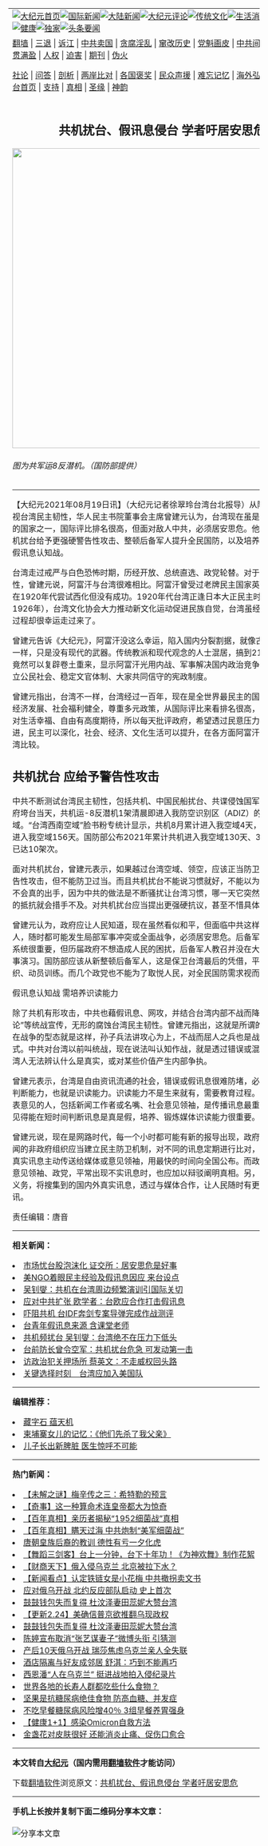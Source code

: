 <a name="1" id="1" target="_blank"></a><span id="1"></span>
<table align=center border="0"><tr><td colspan="2" VALIGN=TOP><a href="https://github.com/qtfwow338/djy/blob/master/gb/nf1351518.md#1"><img src="https://raw.githubusercontent.com/qtfwow338/www/master/t/djy/1.jpg" title="大纪元首页" alt="大纪元首页"></a><a href="https://github.com/qtfwow338/djy/blob/master/gb/n24hr.md#1"><img src="https://raw.githubusercontent.com/qtfwow338/www/master/t/djy/3.jpg" title="国际新闻" alt="国际新闻"></a><a href="https://github.com/qtfwow338/djy/blob/master/gb/nsc413.md#1"><img src="https://raw.githubusercontent.com/qtfwow338/www/master/t/djy/4.jpg" title="大陆新闻" alt="大陆新闻"></a><a href="https://github.com/qtfwow338/djy/blob/master/gb/news392.md#1"><img src="https://raw.githubusercontent.com/qtfwow338/www/master/t/djy/5.jpg" title="大纪元评论" alt="大纪元评论"></a><a href="https://github.com/qtfwow338/djy/blob/master/gb/news2007.md#1"><img src="https://raw.githubusercontent.com/qtfwow338/www/master/t/djy/6.jpg" title="传统文化" alt="传统文化"></a><a href="https://github.com/qtfwow338/djy/blob/master/gb/news2008.md#1"><img src="https://raw.githubusercontent.com/qtfwow338/www/master/t/djy/7.jpg" title="生活消费" alt="生活消费"></a><a href="https://github.com/qtfwow338/djy/blob/master/gb/ncyule.md#1"><img src="https://raw.githubusercontent.com/qtfwow338/www/master/t/djy/8.jpg" title="娱乐休闲" alt="娱乐休闲"></a><a href="https://github.com/qtfwow338/djy/blob/master/gb/nsc1002.md#1"><img src="https://raw.githubusercontent.com/qtfwow338/www/master/t/djy/9.jpg" title="健康" alt="健康"></a><a href="https://github.com/qtfwow338/djy/blob/master/gb/nf6092.md#1"><img src="https://raw.githubusercontent.com/qtfwow338/www/master/t/djy/10a.jpg" title="独家" alt="独家"></a><a href="https://github.com/qtfwow338/djy/blob/master/gb/nf4514.md#1"><img src="https://raw.githubusercontent.com/qtfwow338/www/master/t/djy/12a.jpg" title="头条要闻" alt="头条要闻"></a></td></tr>
<tr><td colspan="2" VALIGN=TOP><a target="_blank" href="https://github.com/qtfwow338/www/blob/master/README.md?zsrh#1">翻墙</a> | <a target="_blank" href="https://github.com/qtfwow338/djy/blob/master/gb/nf5657.md#1">三退</a> | <a target="_blank" href="https://github.com/qtfwow338/djy/blob/master/gb/nf6124.md#1">诉江</a> | <a target="_blank" href="https://github.com/qtfwow338/djy/blob/master/gb/nf1176117.md#1">中共卖国</a> | <a target="_blank" href="https://github.com/qtfwow338/djy/blob/master/gb/nf5773.md#1">贪腐淫乱</a> | <a target="_blank" href="https://github.com/qtfwow338/djy/blob/master/gb/nf1176115.md#1">窜改历史</a> | <a target="_blank" href="https://github.com/qtfwow338/djy/blob/master/gb/nf1176107.md#1">党魁画皮</a> | <a target="_blank" href="https://github.com/qtfwow338/djy/blob/master/gb/nf1320400.md#1">中共间谍</a> | <a target="_blank" href="https://github.com/qtfwow338/djy/blob/master/gb/nf1176114.md#1">破坏传统</a> | <a target="_blank" href="https://github.com/qtfwow338/ntdtv/blob/master/gb/prog447_1.md#1">恶贯满盈</a> | <a target="_blank" href="https://github.com/qtfwow338/djy/blob/master/gb/ncid278.md#1">人权</a> | <a target="_blank" href="https://github.com/qtfwow338/djy/blob/master/gb/nf1176111.md#1">迫害</a> | <a target="_blank" href="https://gitlab.com/szzdlab/mh-qikan/blob/master/README.md#1">期刊</a> | <a target="_blank" href="https://github.com/qtfwow338/djy/blob/master/gb/nf5562.md#1">伪火</a></p><p><a target="_blank" href="https://github.com/qtfwow338/djy/blob/master/gb/9p.md#1">社论</a> | <a target="_blank" href="https://github.com/qtfwow338/djy/blob/master/gb/nf4378.md#1">问答</a> | <a target="_blank" href="https://github.com/qtfwow338/djy/blob/master/gb/nf5792.md#1">剖析</a> | <a target="_blank" href="https://github.com/qtfwow338/djy/blob/master/gb/nf5735.md#1">两岸比对</a> | <a target="_blank" href="https://github.com/qtfwow338/djy/blob/master/gb/nf6119.md#1">各国褒奖</a> | <a target="_blank" href="https://github.com/qtfwow338/djy/blob/master/gb/nf6120.md#1">民众声援</a> | <a target="_blank" href="https://github.com/qtfwow338/djy/blob/master/gb/nf1188594.md#1">难忘记忆</a> | <a target="_blank" href="https://github.com/qtfwow338/djy/blob/master/gb/nf3180.md#1">海外弘传</a> | <a target="_blank" href="https://github.com/qtfwow338/djy/blob/master/gb/nf5410.md#1">万人上访</a> | <a target="_blank" href="https://github.com/qtfwow338/www/blob/master/README.md?zsrh#1">平台首页</a> | <a target="_blank" href="https://github.com/qtfwow338/djy/blob/master/gb/nf4386.md#1">支持</a> | <a target="_blank" href="https://github.com/qtfwow338/djy/blob/master/gb/nf4389.md#1">真相</a> | <a target="_blank" href="https://github.com/qtfwow338/djy/blob/master/gb/nf5790.md#1">圣缘</a> | <a target="_blank" href="https://github.com/qtfwow338/djy/blob/master/gb/nf4786.md#1">神韵</a></td></tr>
<tr><td VALIGN=TOP width="626"><h2 align=center>共机扰台、假讯息侵台 学者吁居安思危</h2>
<img width="600" src="https://i.epochtimes.com/assets/uploads/2021/08/id13173046-512438-600x400.jpg" />
<h6>图为共军运8反潜机。（国防部提供）
</h6>
<hr>
<p>【大纪元2021年08月19日讯】（大纪元记者徐翠玲台湾台北报导）从阿富汗沦陷检视台湾民主韧性，华人民主书院董事会主席曾建元认为，台湾现在虽是全世界最民主的国家之一，国际评比排名很高，但面对敌人中共，必须<ahref="https://github.com/qtfwow338/djy/blob/master/gb/tag/%E5%B1%85%E5%AE%89%E6%80%9D%E5%8D%B1.md#1">居安思危</a>。他建议，应对<ahref="https://github.com/qtfwow338/djy/blob/master/gb/tag/%E5%85%B1%E6%9C%BA.md#1">共机</a>扰台给予更强硬警告性攻击、整顿后备军人提升全民国防，以及培养识读能力抵御<ahref="https://github.com/qtfwow338/djy/blob/master/gb/tag/%E5%81%87%E8%AE%AF%E6%81%AF.md#1">假讯息</a>认知战。</p>
<p>台湾走过戒严与白色恐怖时期，历经开放、总统直选、政党轮替。对于台湾的民主韧性，曾建元说，阿富汗与台湾很难相比。阿富汗曾受过老牌民主国家英国统治，也曾在1920年代尝试西化但没有成功。1920年代台湾正逢日本大正民主时期（1912至1926年），台湾文化协会大力推动新文化运动促进民族自觉，台湾虽经历岐岖迂回的过程却很幸运走过来了。</p>
<p>曾建元告诉《大纪元》，阿富汗没这么幸运，陷入国内分裂割据，就像古代的部落战争一样，只是没有现代的武器。传统教派和现代观念的人士混居，搞到21世纪神权政权竟然可以复辟卷土重来，显示阿富汗光用内战、军事解决国内政治竞争问题，并没建立公民社会、稳定文官体制、大家共同信守的宪政制度。</p>
<p>曾建元指出，台湾不一样，台湾经过一百年，现在是全世界最民主的国家之一，高度经济发展、社会福利健全，尊重多元政策，从国际评比来看排名很高，但是台湾人民对生活幸福、自由有高度期待，所以每天批评政府，希望透过民意压力督促政府改进，民主可以深化，社会、经济、文化生活可以提升，在各方面阿富汗根本无法与台湾比较。</p>
<h2><ahref="https://github.com/qtfwow338/djy/blob/master/gb/tag/%E5%85%B1%E6%9C%BA.md#1">共机</a>扰台 应给予警告性攻击</h2>
<p>中共不断测试台湾民主韧性，包括共机、中国民船扰台、共谍侵蚀国军等。阿富汗政府垮台当天，共机运-8反潜机1架清晨即进入我防空识别区（ADIZ）的西南空域。“台湾西南空域”脸书粉专统计显示，共机8月累计进入我空域4天，2021年累计进入我空域156天。国防部公布2021年累计共机进入我空域130天、379架次，8月已达10架次。</p>
<p>面对共机扰台，曾建元表示，如果越过台湾空域、领空，应该正当防卫，可以给予警告性攻击，但不能防卫过当。而且共机扰台不能说习惯就好，不能以为它只是绕台，不会真的出手，因为中共的做法是不断骚扰让台湾习惯，哪一天它突然进攻时，台湾的抵抗就会措手不及。对共机扰台应当提出更强硬抗议，甚至不惜具体驱离。</p>
<p>曾建元认为，政府应让人民知道，现在虽然看似和平，但面临中共这样的邻国、敌人，随时都可能发生局部军事冲突或全面战争，必须<ahref="https://github.com/qtfwow338/djy/blob/master/gb/tag/%E5%B1%85%E5%AE%89%E6%80%9D%E5%8D%B1.md#1">居安思危</a>。后备军人教召、民兵系统很重要，但历届政府不想造成人民的困扰，后备军人教召并没在大街小巷进行军事演习。国防部应该从新整顿后备军人，这是保卫台湾最后的凭借，平常就应进行组织、动员训练。而几个政党也不能为了取悦人民，对全民国防需求视而不见。</p>
<p><ahref="https://github.com/qtfwow338/djy/blob/master/gb/tag/%E5%81%87%E8%AE%AF%E6%81%AF.md#1">假讯息</a>认知战 需培养识读能力</p>
<p>除了共机有形攻击，中共也藉假讯息、网攻，并结合台湾内部不战而降、“美国弃台论”等统战宣传，无形的腐蚀台湾民主韧性。曾建元指出，这就是所谓的认知作战，现在战争的型态就是这样，孙子兵法讲攻心为上，不战而屈人之兵也是战争的一种形式。中共对台湾以前叫统战，现在说法叫认知作战，就是透过错误或混乱讯息，让台湾人无法辨认什么是真实，或对某些价值产生内部争执。</p>
<p>曾建元表示，台湾是自由资讯流通的社会，错误或假讯息很难防堵，必须建立人民的判断能力，也就是识读能力。识读能力不是生来就有，需要教育过程。经常对公共发表意见的人，包括新闻工作者或名嘴、社会意见领袖，是传播讯息最重要的媒介，不见得能在短时间判断讯息是真是假，培养、锻炼媒体识读能力很重要。</p>
<p>曾建元说，现在是网路时代，每一个小时都可能有新的报导出现，政府机关或关心新闻的非政府组织应当建立民主防卫机制，对不同的讯息定期进行比对，把他们判断的真实讯息主动传送给媒体或意见领袖，用最快的时间向全国公布。而政府机关或社会意见领袖、政党，平常出现不实讯息时，也应加以辩驳阐明真相。另，政府有责任或义务，将搜集到的国内外真实讯息，透过与媒体合作，让人民随时有更新的新闻资讯。</p>
<p>责任编辑：唐音</p>

<hr>


<strong>相关新闻：</strong>
<li><a href="https://github.com/qtfwow338/djy/blob/master/gb/21/2/8/n12740546.md#1">市场忧台股泡沫化 证交所：居安思危是好事</a></li>
<li><a href="https://github.com/qtfwow338/djy/blob/master/gb/21/7/17/n13095673.md#1">美NGO着眼民主经验及假讯息因应 来台设点</a></li>
<li><a href="https://github.com/qtfwow338/djy/blob/master/gb/21/7/20/n13100700.md#1">吴钊燮：共机在台湾周边频繁演训引国际关切</a></li>
<li><a href="https://github.com/qtfwow338/djy/blob/master/gb/21/7/22/n13106810.md#1">应对中共扩张 欧学者：台欧应合作打击假讯息</a></li>
<li><a href="https://github.com/qtfwow338/djy/blob/master/gb/21/8/3/n13135396.md#1">吓阻共机 台IDF奔剑专案导弹完成作战测评</a></li>
<li><a href="https://github.com/qtfwow338/djy/blob/master/gb/21/8/6/n13143760.md#1">台青年假讯息来源 含课堂老师</a></li>
<li><a href="https://github.com/qtfwow338/djy/blob/master/gb/21/8/7/n13145313.md#1">共机频扰台 吴钊燮：台湾绝不在压力下低头</a></li>
<li><a href="https://github.com/qtfwow338/djy/blob/master/gb/21/8/14/n13162411.md#1">台前防长曾令空军：共机扰台危急 可发动第一击</a></li>
<li><a href="https://github.com/qtfwow338/djy/blob/master/gb/22/2/27/n13608902.md#1">访政治犯关押场所 蔡英文：不走威权回头路</a></li>
<li><a href="https://github.com/qtfwow338/djy/blob/master/gb/22/2/27/n13608561.md#1">关键选择时刻　台湾应加入美国队</a></li>
<hr>


<strong>编辑推荐：</strong>
<li><a href="https://github.com/upjkzu3674/djy/blob/master/gb/14/6/9/n4173977.md?dfh#1" target="_blank">藏字石 蕴天机</a></li><li><a href="https://github.com/tsiac2612/djy/blob/master/gb/17/10/21/n9756258.md#1" target="_blank">柬埔寨女儿的记忆：《他们先杀了我父亲》</a></li><li><a href="https://github.com/tsiac2612/djy/blob/master/gb/16/3/30/n7475279.md#1" target="_blank">儿子长出新脾脏 医生惊呼不可能</a></li>
<hr>

<strong>热门新闻：</strong>
<li><a href="https://github.com/qtfwow338/djy/blob/master/gb/22/2/3/n13553506.md#1">【未解之谜】梅辛传之三：希特勒的预言</a></li>
<li><a href="https://github.com/qtfwow338/djy/blob/master/gb/22/2/17/n13582748.md#1">【奇事】这一种算命术连皇帝都大为惊奇</a></li>
<li><a href="https://github.com/qtfwow338/djy/blob/master/gb/22/2/14/n13576716.md#1">【百年真相】亲历者揭秘“1952细菌战”真相</a></li>
<li><a href="https://github.com/qtfwow338/djy/blob/master/gb/22/2/14/n13576687.md#1">【百年真相】瞒天过海 中共炮制“美军细菌战”</a></li>
<li><a href="https://github.com/qtfwow338/djy/blob/master/gb/22/1/27/n13533579.md#1">唐朝皇族后裔的教训 德性有亏一夕化虎</a></li>
<li><a href="https://github.com/qtfwow338/djy/blob/master/gb/22/2/27/n13607928.md#1">【舞蹈三剑客】台上一分钟，台下十年功！《为神欢舞》制作花絮</a></li>
<li><a href="https://github.com/qtfwow338/djy/blob/master/gb/22/2/25/n13605539.md#1">【财商天下】俄入侵乌克兰 北京被拉下水？</a></li>
<li><a href="https://github.com/qtfwow338/djy/blob/master/gb/22/2/25/n13605772.md#1">【新闻看点】认定铁链女是小花梅 中共撤拐卖文书</a></li>
<li><a href="https://github.com/qtfwow338/djy/blob/master/gb/22/2/25/n13605758.md#1">应对俄乌开战 北约反应部队启动 史上首次</a></li>
<li><a href="https://github.com/qtfwow338/djy/blob/master/gb/22/2/24/n13603115.md#1">鼓鼓钱包失而复得 杜汶泽妻田蕊妮大赞台湾</a></li>
<li><a href="https://github.com/qtfwow338/djy/blob/master/gb/22/2/24/n13602624.md#1">【更新2.24】美确信普京欲推翻乌现政权</a></li>
<li><a href="https://github.com/qtfwow338/djy/blob/master/gb/22/2/24/n13603115.md#1">鼓鼓钱包失而复得 杜汶泽妻田蕊妮大赞台湾</a></li>
<li><a href="https://github.com/qtfwow338/djy/blob/master/gb/22/2/25/n13605706.md#1">陈婷宣布取消“张艺谋妻子”微博头衔 引猜测</a></li>
<li><a href="https://github.com/qtfwow338/djy/blob/master/gb/22/2/24/n13602961.md#1">产后10天俄乌开战 瑞莎焦虑乌克兰亲人全失联</a></li>
<li><a href="https://github.com/qtfwow338/djy/blob/master/gb/22/2/24/n13603338.md#1">酒店隔离与好友成邻居 舒淇：巧到不能再巧</a></li>
<li><a href="https://github.com/qtfwow338/djy/blob/master/gb/22/2/25/n13604262.md#1">西恩潘“人在乌克兰” 挺进战地拍入侵纪录片</a></li>
<li><a href="https://github.com/qtfwow338/djy/blob/master/gb/22/2/24/n13602100.md#1">世界各地的长寿人群都吃些什么食物？</a></li>
<li><a href="https://github.com/qtfwow338/djy/blob/master/gb/22/2/25/n13604960.md#1">坚果是抗糖尿病绝佳食物 防高血糖、并发症</a></li>
<li><a href="https://github.com/qtfwow338/djy/blob/master/gb/22/2/18/n13586671.md#1">不吃早餐糖尿病风险增40％ 3组早餐养胃强身</a></li>
<li><a href="https://github.com/qtfwow338/djy/blob/master/gb/22/2/24/n13602266.md#1">【健康1+1】感染Omicron自救方法</a></li>
<li><a href="https://github.com/qtfwow338/djy/blob/master/gb/22/2/24/n13602281.md#1">金盏花对皮肤很好 还能消炎止痛、促伤口愈合</a></li>
<hr>

<strong>本文转自<a href="https://www.epochtimes.com">大纪元</a>（国内需用<a href="https://github.com/qtfwow338/www/blob/master/README.md#8">翻墙软件</a>才能访问）</strong><p>下载<a href="https://github.com/qtfwow338/www/blob/master/README.md#8">翻墙软件</a>浏览原文：<a href="https://www.epochtimes.com/gb/21/8/19/n13173044.htm">共机扰台、假讯息侵台 学者吁居安思危</a></p><hr>

<strong>手机上长按并复制下面二维码分享本文章：</strong><br><br><img src="https://chart.apis.google.com/chart?cht=qr&chs=240x240&choe=UTF-8&chld=M|2&chl=https://github.com/qtfwow338/djy/blob/master/gb/21/8/19/n13173044.md%231" title="分享本文章"></td><td VALIGN=TOP><a href="https://github.com/qtfwow338/djy/blob/master/gb/16/1/21/n4622075.md?dfh#1" target="_blank"><img src="https://raw.githubusercontent.com/qtfwow338/djy/master/gb/300/wei-f1.jpg" title="中共的伪火骗局"  alt="中共的伪火骗局"></a><br><a href="https://github.com/qtfwow338/www/blob/master/README.md?dfh#9" target="_blank"><img src="https://raw.githubusercontent.com/qtfwow338/djy/master/gb/300/yong-h.jpg" title="永恒的见证"  alt="永恒的见证"></a><br><a href="https://github.com/qtfwow338/djy/blob/master/gb/13/9/29/n3974789.md?dfh#1" target="_blank"><img src="https://raw.githubusercontent.com/qtfwow338/djy/master/gb/300/shang-lnz.jpg" title="善良女子被中共投男牢"  alt="善良女子被中共投男牢"></a><br><a href="https://github.com/qtfwow338/djy/blob/master/gb/16/3/16/n4663449.md?dfh#1" target="_blank"><img src="https://raw.githubusercontent.com/qtfwow338/djy/master/gb/300/huo-z3.jpg" title="警卫目击活摘器官"  alt="警卫目击活摘器官"></a><br><a href="https://github.com/qtfwow338/djy/blob/master/gb/16/8/7/n8177641.md?dfh#1" target="_blank"><img src="https://raw.githubusercontent.com/qtfwow338/djy/master/gb/300/huo-z4.jpg" title="证人描述活摘恐怖"  alt="证人描述活摘恐怖"></a><br><a href="https://github.com/qtfwow338/djy/blob/master/gb/10/4/19/n2881569.md?dfh#1" target="_blank"><img src="https://raw.githubusercontent.com/qtfwow338/djy/master/gb/300/huo-z1.jpg" title="揭开活摘器官黑幕"  alt="揭开活摘器官黑幕"></a><br><a href="https://github.com/qtfwow338/djy/blob/master/gb/10/11/7/n3077476.md?dfh#1" target="_blank"><img src="https://raw.githubusercontent.com/qtfwow338/djy/master/gb/300/ma-ks.jpg" title="马克思的成魔之路"  alt="马克思的成魔之路"></a><br><a href="https://github.com/qtfwow338/djy/blob/master/gb/14/6/9/n4173977.md?dfh#1" target="_blank"><img src="https://raw.githubusercontent.com/qtfwow338/djy/master/gb/300/chang-zs.jpg" title="藏字石 蕴天机"  alt="藏字石 蕴天机"></a><br><a href="https://github.com/qtfwow338/djy/blob/master/gb/18/5/10/n10381511.md?dfh#1" target="_blank"><img src="https://raw.githubusercontent.com/qtfwow338/djy/master/gb/300/st1.jpg" title="关注三亿人三退"  alt="关注三亿人三退"></a><br><a href="https://github.com/qtfwow338/djy/blob/master/gb/18/3/21/n10237682.md?dfh#1" target="_blank"><img src="https://raw.githubusercontent.com/qtfwow338/djy/master/gb/300/jie-t.jpg" title="解体中共复兴中华"  alt="解体中共复兴中华"></a><br><a href="https://github.com/qtfwow338/djy/blob/master/gb/9/2/9/n2422991.md?dfh#1" target="_blank"><img src="https://raw.githubusercontent.com/qtfwow338/djy/master/gb/300/gao-zs.jpg" title="中共迫害良心律师"  alt="中共迫害良心律师"></a><br><a href="https://github.com/qtfwow338/djy/blob/master/gb/18/12/9/n10900044.md?dfh#1" target="_blank"><img src="https://raw.githubusercontent.com/qtfwow338/djy/master/gb/300/sj1.jpg" title="三百多万人举报江泽民"  alt="三百多万人举报江泽民"></a><br><a href="https://github.com/qtfwow338/djy/blob/master/gb/18/8/28/n10672014.md?dfh#1" target="_blank"><img src="https://raw.githubusercontent.com/qtfwow338/djy/master/gb/300/sj2.jpg" title="这些官员为何起诉江泽民"  alt="这些官员为何起诉江泽民"></a><br><a href="https://github.com/qtfwow338/djy/blob/master/gb/8/12/18/n2367165.md?dfh#1" target="_blank"><img src="https://raw.githubusercontent.com/qtfwow338/djy/master/gb/300/liangan.jpg" title="海峡两岸的强烈对比"  alt="海峡两岸的强烈对比"></a><br><a href="https://github.com/qtfwow338/djy/blob/master/gb/15/12/10/n4593139.md?dfh#1" target="_blank"><img src="https://raw.githubusercontent.com/qtfwow338/djy/master/gb/300/jia-ndzl.jpg" title="加拿大总理的贺信"  alt="加拿大总理的贺信"></a><br><a href="https://github.com/qtfwow338/djy/blob/master/gb/11/6/17/n3289382.md?dfh#1" target="_blank"><img src="https://raw.githubusercontent.com/qtfwow338/djy/master/gb/300/xiao-wd.jpg" title="探寻真相兼听则明"  alt="探寻真相兼听则明"></a><br><a href="https://github.com/qtfwow338/djy/blob/master/gb/18/10/27/n10812623.md?dfh#1" target="_blank"><img src="https://raw.githubusercontent.com/qtfwow338/djy/master/gb/300/yindu.jpg" title="印度媒体报道东方"  alt="印度媒体报道东方"></a><br><a href="https://github.com/qtfwow338/djy/blob/master/gb/18/6/9/n10469652.md?dfh#1" target="_blank"><img src="https://raw.githubusercontent.com/qtfwow338/djy/master/gb/300/xie-j.jpg" title="不一样的海外校园"  alt="不一样的海外校园"></a><br><a href="https://github.com/qtfwow338/djy/blob/master/gb/7/4/5/n1669415.md?dfh#1" target="_blank"><img src="https://raw.githubusercontent.com/qtfwow338/djy/master/gb/300/li-up.jpg" title="从大师到徒弟的传奇"  alt="从大师到徒弟的传奇"></a><br><a href="https://github.com/qtfwow338/djy/blob/master/gb/17/5/26/n9191512.md?dfh#1" target="_blank"><img src="https://raw.githubusercontent.com/qtfwow338/djy/master/gb/300/zfl2.jpg" title="亿万人与东方一本奇书"  alt="亿万人与东方一本奇书"></a><br><a href="https://github.com/qtfwow338/djy/blob/master/gb/13/11/27/n4020290.md?dfh#1" target="_blank"><img src="https://raw.githubusercontent.com/qtfwow338/djy/master/gb/300/zhen-h.jpg" title="大陆见不到的震撼场面"  alt="大陆见不到的震撼场面"></a><br><a href="https://github.com/qtfwow338/djy/blob/master/gb/15/7/17/n4482910.md?dfh#1" target="_blank"><img src="https://raw.githubusercontent.com/qtfwow338/djy/master/gb/300/dalu-sk.jpg" title="人心向善 大陆当初盛况"  alt="人心向善 大陆当初盛况"></a><br><a href="https://github.com/qtfwow338/djy/blob/master/gb/19/1/5/n10955468.md?dfh#1" target="_blank"><img src="https://raw.githubusercontent.com/qtfwow338/djy/master/gb/300/zfl1.jpg" title="追寻真理 这书讲什么"  alt="追寻真理 这书讲什么"></a><br><a href="https://github.com/qtfwow338/www/blob/master/README.md?dfh#1" target="_blank"><img src="https://raw.githubusercontent.com/qtfwow338/djy/master/gb/300/fq1.jpg" title="下载免费翻墙软件"  alt="下载免费翻墙软件"></a><br></td></tr></table>
